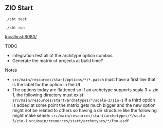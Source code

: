 ZIO Start
---------

```
./sbt test
```

```
./sbt run
```

[localhost:8080/](http://localhost:8080/)


TODO
- Integration test all of the architype option combos.
- Generate the matrix of projects at build time?

Notes
- `src/main/resources/start/options/*/*.patch` must have a first line that is the label for the option in the UI
- The options today are flattened so if an archetype supports scala 3 + zio 1, the following directory must exist:
  `src/main/resources/start/archetypes/*/scala-3/zio-1`
  If a third option is added at some point the matrix gets much bigger and the new option might not be related to others so having a dir structure like the following might make sense:
  `src/main/resources/start/archetypes/*/scala-3/zio-1`
  `src/main/resources/start/archetypes/*/foo-asdf`